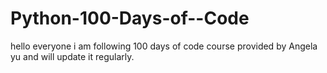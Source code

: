 # Python-100-Days-of--Code
hello  everyone i am following 100 days of code course provided by Angela yu and will update it regularly.
